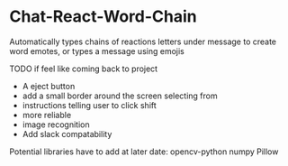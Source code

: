 # Chat-React-Word-Chain
Automatically types chains of reactions letters under message to create word emotes, or types a message using emojis

TODO if feel like coming back to project
- A eject button
- add a small border around the screen selecting from
- instructions telling user to click shift
- more reliable
- image recognition
- Add slack compatability

Potential libraries have to add at later date:
opencv-python
numpy
Pillow
